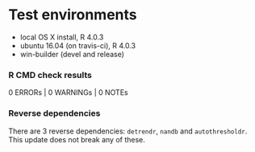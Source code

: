 # Test environments
* local OS X install, R 4.0.3
* ubuntu 16.04 (on travis-ci), R 4.0.3
* win-builder (devel and release)

### R CMD check results
0 ERRORs | 0 WARNINGs | 0 NOTEs

### Reverse dependencies
There are 3 reverse dependencies: `detrendr`, `nandb` and `autothresholdr`. This update does not break any of these. 
